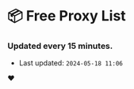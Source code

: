 # :package: Free Proxy List
### Updated every 15 minutes.

- Last updated: `2024-05-18 11:06`

:heart:
